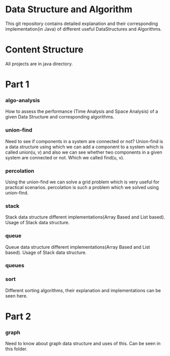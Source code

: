 # Data Structure and Algorithm

This git repository contains detailed explanation and their corresponding implementation(in Java) of different useful DataStructures and Algorithms.

# Content Structure

All projects are in java directory.

# Part 1

### algo-analysis

How to assess the performance (Time Analysis and Space Analysis) of a given Data Structure and corresponding algorithms.

### union-find

Need to see if components in a system are connected or not? Union-find is a data structure using which we can add a component to a system which is called union(u, v) and also we can see whether two components in a given system are connected or not. Which we called find(u, v).

### percolation

Using the union-find we can solve a grid problem which is very useful for practical scenarios. percolation is such a problem which we solved using union-find.

### stack

Stack data structure different implementations(Array Based and List based). Usage of Stack data structure.  

### queue

Queue data structure different implementations(Array Based and List based). Usage of Stack data structure.

### queues

### sort

Different sorting algorithms, their explanation and implementations can be seen here. 

# Part 2

### graph

Need to know about graph data structure and uses of this. Can be seen in this folder.








